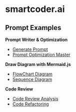 # smartcoder.ai

## Prompt Examples

**Prompt Writer & Optimization**
+ [Generate Prompt](Prompts/1.1.GeneratePrompt.md)
+ [Prompt Optimization Master](Prompts/1.2.PromptOptimizationMaster.md)

**Draw Diagram with Mermaid.js**
+ [FlowChart Diagram](Prompts/2.1.FlowChartDiagram.md)
+ [Sequence Diagram](Prompts/2.2.SequenceDiagram.md)

**Code Review**
+ [Code Review Analysis](Prompts/3.1.CodeReviewAnalysis.md)
+ [Code Refactoring](Prompts/3.2.CodeRefactoring.md)
